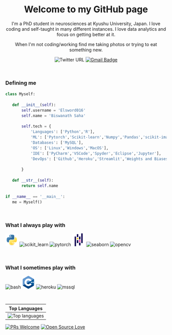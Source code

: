 <h1 align="center">Welcome to my GitHub page</h1>

<p align="center">
I'm a PhD student in neurosciences at Kyushu University, Japan. I love coding and self-taught in many different instances. I love data analytics and focus on getting better at it.   
</p>
<p align="center"> 
When I'm not coding/working find me taking photos or trying to eat something new.
</p>

<div align="center">

  ![Twitter URL](https://img.shields.io/twitter/url?url=https%3A%2F%2Ftwitter.com%2FLucyXJune)
  [![Gmail Badge](https://img.shields.io/badge/-bsaha0659@gmail.com-c14438?style=flat-square&logo=Gmail&logoColor=white&link=mailto:bsaha0659@gmail.com)](mailto:bsaha0659@gmail.com)
</div>
<br>

<h3> Defining me </h3>

 ```Python
 class Myself:
    
    def __init__(self):
        self.username = 'Elsword016'
        self.name = 'Biswanath Saha'

        self.tech = {
            'Languages': ['Python','R'],
            'ML': ['Pytorch','Scikit-learn','Numpy','Pandas','scikit-image'],
            'Databases': ['MySQL'],
            'OS': ['Linux','Windows','MacOS'],
            'IDE': ['PyCharm','VSCode','Spyder','Eclipse','Jupyter'],
            'DevOps': ['Github','Heroku','Streamlit','Weights and Biases'],

        }
    
    def __str__(self):
        return self.name 

if __name__ == '__main__':
    me = Myself()            
 ```
 
<br>

### What I always play with
<p> 
  <img src="https://raw.githubusercontent.com/devicons/devicon/master/icons/python/python-original.svg" alt="python" width="40" height="40">
  <img src="https://upload.wikimedia.org/wikipedia/commons/0/05/Scikit_learn_logo_small.svg" alt="scikit_learn" width="40" height="40">
  <img src="https://upload.wikimedia.org/wikipedia/commons/1/10/PyTorch_logo_icon.svg" alt="pytorch" width="40" height="40">
  <img src="https://raw.githubusercontent.com/devicons/devicon/2ae2a900d2f041da66e950e4d48052658d850630/icons/pandas/pandas-original.svg" alt="pandas" width="40" height="40">
  <img src="https://seaborn.pydata.org/_images/logo-mark-lightbg.svg" alt="seaborn" width="40" height="40">
  <img src="https://www.vectorlogo.zone/logos/opencv/opencv-icon.svg" alt="opencv" width="40" height="40">
  </p>

<br>

### What I sometimes play with
<p>
  <img src="https://www.vectorlogo.zone/logos/gnu_bash/gnu_bash-icon.svg" alt="bash" width="40" height="40">
  <img src="https://raw.githubusercontent.com/devicons/devicon/master/icons/cplusplus/cplusplus-original.svg" alt="cplusplus" width="40" height="40">
  <img src="https://www.vectorlogo.zone/logos/heroku/heroku-icon.svg" alt="heroku" width="40" height="40">
  <img src="https://www.svgrepo.com/show/303229/microsoft-sql-server-logo.svg" alt="mssql" width="40" height="40">
</p>

<br>


| Top Languages |
 --- |
![Top languages](https://github-readme-stats.vercel.app/api/top-langs/?username=elsword016&show_icons=true&title_color=f6c32c&icon_color=f6c32c&text_color=9f9f9f&bg_color=151515&count_private=true&layout=compact) |




[![PRs Welcome](https://img.shields.io/badge/PRs-welcome-brightgreen.svg?style=flat&logo=github)](https://github.com/elsword016) [![Open Source Love](https://badges.frapsoft.com/os/v2/open-source.svg?v=103)](https://github.com/elsword016)
